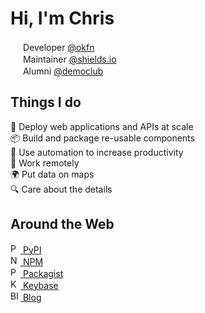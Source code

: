 # Hi, I'm Chris

<a href="https://okfn.org/"><img src="https://chris48s.github.io/chris48s/img/okfn-16.png" width="16" height="16" /></a>
Developer [@okfn](https://okfn.org/)<br>
<a href="https://shields.io/"><img src="https://chris48s.github.io/chris48s/img/shields-16.png" width="16" height="16" /></a>
Maintainer [@shields.io](https://shields.io/)<br>
<a href="https://democracyclub.org.uk/"><img src="https://chris48s.github.io/chris48s/img/dc-16.png" width="16" height="16" /></a>
Alumni [@democlub](https://democracyclub.org.uk/)

## Things I do

🚀 Deploy web applications and APIs at scale<br>
📦 Build and package re-usable components<br>
🔧 Use automation to increase productivity<br>
💼 Work remotely<br>
🌍 Put data on maps<br>
🔍 Care about the details

## Around the Web

<a href="https://pypi.org/user/chris48s/">
  <img src="https://chris48s.github.io/chris48s/icons/python.svg" width="16" height="16" alt="PyPI" /> PyPI
</a><br>

<a href="https://www.npmjs.com/~chris48s">
  <img src="https://chris48s.github.io/chris48s/icons/npm.svg" width="16" height="16" alt="NPM" /> NPM
</a><br>

<a href="https://packagist.org/packages/chris48s/">
  <img src="https://chris48s.github.io/chris48s/icons/php.svg" width="16" height="16" alt="Packagist" /> Packagist
</a><br>

<a href="https://keybase.io/chris48s">
  <img src="https://chris48s.github.io/chris48s/icons/keybase.svg" width="16" height="16" alt="Keybase" /> Keybase
</a><br>

<a href="https://chris48s.github.io/blogmarks">
  <img src="https://chris48s.github.io/chris48s/icons/rss.svg" width="16" height="16" alt="Blog" /> Blog
</a>
